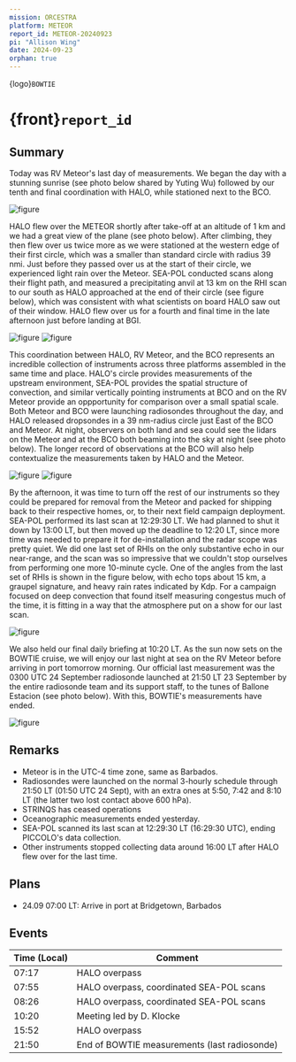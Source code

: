 ```yaml
---
mission: ORCESTRA
platform: METEOR
report_id: METEOR-20240923
pi: "Allison Wing"
date: 2024-09-23
orphan: true
---
```


{logo}`BOWTIE`

# {front}`report_id`

## Summary

Today was RV Meteor's last day of measurements. We began the day with a stunning sunrise (see photo below shared by Yuting Wu) followed by our tenth and final coordination with HALO, while stationed next to the BCO. 

![figure](../figures/METEOR/sunrise_from_Meteor_fromYuting.JPG)

HALO flew over the METEOR shortly after take-off at an altitude of 1 km and we had a great view of the plane (see photo below). After climbing, they then flew over us twice more as we were stationed at the western edge of their first circle, which was a smaller than standard circle with radius 39 nmi. Just before they passed over us at the start of their circle, we experienced light rain over the Meteor. SEA-POL conducted scans along their flight path, and measured a precipitating anvil at 13 km on the RHI scan to our south as HALO approached at the end of their circle (see figure below), which was consistent with what scientists on board HALO saw out of their window. HALO flew over us for a fourth and final time in the late afternoon just before landing at BGI.  

![figure](../figures/METEOR/HALOoverpass23.09.jpg)
![figure](../figures/METEOR/research.Radar_SEAPOL.20240923122456.rhim_6vars_180.png)

This coordination between HALO, RV Meteor, and the BCO represents an incredible collection of instruments across three platforms assembled in the same time and place. HALO's circle provides measurements of the upstream environment, SEA-POL provides the spatial structure of convection, and similar vertically pointing instruments at BCO and on the RV Meteor provide an oppportunity for comparison over a small spatial scale. Both Meteor and BCO were launching radiosondes throughout the day, and HALO released dropsondes in a 39 nm-radius circle just East of the BCO and Meteor. At night, observers on both land and sea could see the lidars on the Meteor and at the BCO both beaming into the sky at night (see photo below). The longer record of observations at the BCO will also help contextualize the measurements taken by HALO and the Meteor. 

![figure](../figures/METEOR/HALO-METEOR-BCO-23-09.png)
![figure](../figures/METEOR/duelinglidars.jpg)

By the afternoon, it was time to turn off the rest of our instruments so they could be prepared for removal from the Meteor and packed for shipping back to their respective homes, or, to their next field campaign deployment. SEA-POL performed its last scan at 12:29:30 LT. We had planned to shut it down by 13:00 LT, but then moved up the deadline to 12:20 LT, since more time was needed to prepare it for de-installation and the radar scope was pretty quiet. We did one last set of RHIs on the only substantive echo in our near-range, and the scan was so impressive that we couldn't stop ourselves from performing one more 10-minute cycle. One of the angles from the last set of RHIs is shown in the figure below, with echo tops about 15 km, a graupel signature, and heavy rain rates indicated by Kdp. For a campaign focused on deep convection that found itself measuring congestus much of the time, it is fitting in a way that the atmosphere put on a show for our last scan. 

![figure](../figures/METEOR/research.Radar_SEAPOL.20240923162620.rhim_6vars_156.png)

We also held our final daily briefing at 10:20 LT. As the sun now sets on the BOWTIE cruise, we will enjoy our last night at sea on the RV Meteor before arriving in port tomorrow morning. Our official last measurement was the 0300 UTC 24 September radiosonde launched at 21:50 LT 23 September by the entire radiosonde team and its support staff, to the tunes of Ballone Estacion (see photo below). With this, BOWTIE's measurements have ended. 

![figure](../figures/METEOR/lastsonde.jpg)

## Remarks
- Meteor is in the UTC-4 time zone, same as Barbados.
- Radiosondes were launched on the normal 3-hourly schedule through 21:50 LT (01:50 UTC 24 Sept), with an extra ones at 5:50, 7:42 and 8:10 LT (the latter two lost contact above 600 hPa).
- STRINQS has ceased operations
- Oceanographic measurements ended yesterday.
- SEA-POL scanned its last scan at 12:29:30 LT (16:29:30 UTC), ending PICCOLO's data collection.
- Other instruments stopped collecting data around 16:00 LT after HALO flew over for the last time.

## Plans
- 24.09 07:00 LT: Arrive in port at Bridgetown, Barbados

## Events

Time (Local) | Comment
-------------| -----
07:17 | HALO overpass
07:55 | HALO overpass, coordinated SEA-POL scans
08:26 | HALO overpass, coordinated SEA-POL scans
10:20 | Meeting led by D. Klocke
15:52 | HALO overpass
21:50 | End of BOWTIE measurements (last radiosonde)





